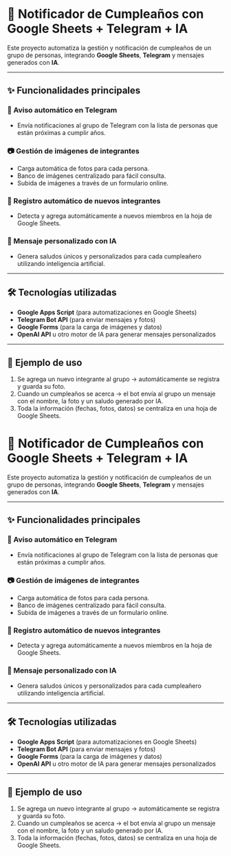 # 📅 Notificador de Cumpleaños con Google Sheets + Telegram + IA

Este proyecto automatiza la gestión y notificación de cumpleaños de un grupo de personas, integrando **Google Sheets**, **Telegram** y mensajes generados con **IA**.

---

## ✨ Funcionalidades principales

### 📢 Aviso automático en Telegram
- Envía notificaciones al grupo de Telegram con la lista de personas que están próximas a cumplir años.

### 📷 Gestión de imágenes de integrantes
- Carga automática de fotos para cada persona.
- Banco de imágenes centralizado para fácil consulta.
- Subida de imágenes a través de un formulario online.

### 👥 Registro automático de nuevos integrantes
- Detecta y agrega automáticamente a nuevos miembros en la hoja de Google Sheets.

### 🤖 Mensaje personalizado con IA
- Genera saludos únicos y personalizados para cada cumpleañero utilizando inteligencia artificial.

---

## 🛠️ Tecnologías utilizadas
- **Google Apps Script** (para automatizaciones en Google Sheets)
- **Telegram Bot API** (para enviar mensajes y fotos)
- **Google Forms** (para la carga de imágenes y datos)
- **OpenAI API** u otro motor de IA para generar mensajes personalizados

---

## 📌 Ejemplo de uso
1. Se agrega un nuevo integrante al grupo → automáticamente se registra y guarda su foto.  
2. Cuando un cumpleaños se acerca → el bot envía al grupo un mensaje con el nombre, la foto y un saludo generado por IA.  
3. Toda la información (fechas, fotos, datos) se centraliza en una hoja de Google Sheets.
# 📅 Notificador de Cumpleaños con Google Sheets + Telegram + IA

Este proyecto automatiza la gestión y notificación de cumpleaños de un grupo de personas, integrando **Google Sheets**, **Telegram** y mensajes generados con **IA**.

---

## ✨ Funcionalidades principales

### 📢 Aviso automático en Telegram
- Envía notificaciones al grupo de Telegram con la lista de personas que están próximas a cumplir años.

### 📷 Gestión de imágenes de integrantes
- Carga automática de fotos para cada persona.
- Banco de imágenes centralizado para fácil consulta.
- Subida de imágenes a través de un formulario online.

### 👥 Registro automático de nuevos integrantes
- Detecta y agrega automáticamente a nuevos miembros en la hoja de Google Sheets.

### 🤖 Mensaje personalizado con IA
- Genera saludos únicos y personalizados para cada cumpleañero utilizando inteligencia artificial.

---

## 🛠️ Tecnologías utilizadas
- **Google Apps Script** (para automatizaciones en Google Sheets)
- **Telegram Bot API** (para enviar mensajes y fotos)
- **Google Forms** (para la carga de imágenes y datos)
- **OpenAI API** u otro motor de IA para generar mensajes personalizados

---

## 📌 Ejemplo de uso
1. Se agrega un nuevo integrante al grupo → automáticamente se registra y guarda su foto.  
2. Cuando un cumpleaños se acerca → el bot envía al grupo un mensaje con el nombre, la foto y un saludo generado por IA.  
3. Toda la información (fechas, fotos, datos) se centraliza en una hoja de Google Sheets.
